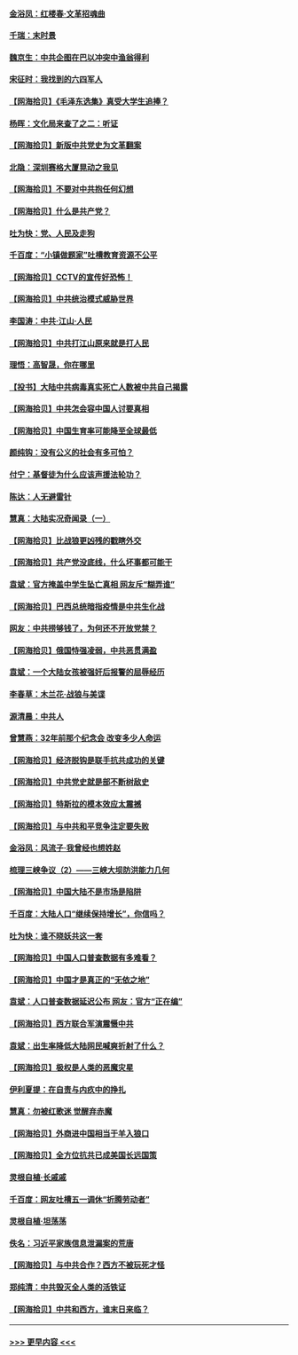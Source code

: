 #### [金浴凤：红楼春·文革招魂曲](../pages/nsc993/n12970354.md?t=05240851) 
#### [千瑞：末时景](../pages/nsc993/n12970337.md?t=05240851) 
#### [魏京生：中共企图在巴以冲突中渔翁得利](../pages/nsc993/n12970286.md?t=05240851) 
#### [宋征时：我找到的六四军人](../pages/nsc993/n12970213.md?t=05240851) 
#### [【网海拾贝】《毛泽东选集》真受大学生追捧？](../pages/nsc993/n12968779.md?t=05240851) 
#### [杨晖：文化局来查了之二：听证](../pages/nsc993/n12966528.md?t=05240851) 
#### [【网海拾贝】新版中共党史为文革翻案](../pages/nsc993/n12967526.md?t=05240851) 
#### [北隐：深圳赛格大厦晃动之我见](../pages/nsc993/n12967393.md?t=05240851) 
#### [【网海拾贝】不要对中共抱任何幻想](../pages/nsc993/n12965222.md?t=05240851) 
#### [【网海拾贝】什么是共产党？](../pages/nsc993/n12962781.md?t=05240851) 
#### [吐为快：党、人民及走狗](../pages/nsc993/n12962747.md?t=05240851) 
#### [千百度：“小镇做题家”吐槽教育资源不公平](../pages/nsc993/n12962705.md?t=05240851) 
#### [【网海拾贝】CCTV的宣传好恐怖！](../pages/nsc993/n12959984.md?t=05240851) 
#### [【网海拾贝】中共统治模式威胁世界](../pages/nsc993/n12957622.md?t=05240851) 
#### [李国涛：中共‧江山‧人民](../pages/nsc993/n12957502.md?t=05240851) 
#### [【网海拾贝】中共打江山原来就是打人民](../pages/nsc993/n12954345.md?t=05240851) 
#### [理悟：高智晟，你在哪里](../pages/nsc993/n12953115.md?t=05240851) 
#### [【投书】大陆中共病毒真实死亡人数被中共自己揭露](../pages/nsc993/n12953050.md?t=05240851) 
#### [【网海拾贝】中共怎会容中国人讨要真相](../pages/nsc993/n12952161.md?t=05240851) 
#### [【网海拾贝】中国生育率可能降至全球最低](../pages/nsc993/n12948793.md?t=05240851) 
#### [颜纯钩：没有公义的社会有多可怕？](../pages/nsc993/n12947626.md?t=05240851) 
#### [付宁：基督徒为什么应该声援法轮功？](../pages/nsc993/n12947233.md?t=05240851) 
#### [陈达：人无避雷针](../pages/nsc993/n12947098.md?t=05240851) 
#### [慧真：大陆实况奇闻录（一）](../pages/nsc993/n12945811.md?t=05240851) 
#### [【网海拾贝】比战狼更凶残的戳瞎外交](../pages/nsc993/n12945717.md?t=05240851) 
#### [【网海拾贝】共产党没底线，什么坏事都可能干](../pages/nsc993/n12942090.md?t=05240851) 
#### [袁斌：官方掩盖中学生坠亡真相 网友斥“糊弄谁”](../pages/nsc993/n12942029.md?t=05240851) 
#### [【网海拾贝】巴西总统暗指疫情是中共生化战](../pages/nsc993/n12938999.md?t=05240851) 
#### [网友：中共捞够钱了，为何还不开放党禁？](../pages/nsc993/n12938952.md?t=05240851) 
#### [【网海拾贝】俄国恃强凌弱，中共恶贯满盈](../pages/nsc993/n12936626.md?t=05240851) 
#### [袁斌：一个大陆女孩被强奸后报警的屈辱经历](../pages/nsc993/n12936547.md?t=05240851) 
#### [李春草：木兰花·战狼与美谍](../pages/nsc993/n12935995.md?t=05240851) 
#### [源清晨：中共人](../pages/nsc993/n12935589.md?t=05240851) 
#### [曾慧燕：32年前那个纪念会 改变多少人命运](../pages/nsc993/n12934233.md?t=05240851) 
#### [【网海拾贝】经济脱钩是联手抗共成功的关键](../pages/nsc993/n12934176.md?t=05240851) 
#### [【网海拾贝】中共党史就是部不断树敌史](../pages/nsc993/n12932844.md?t=05240851) 
#### [【网海拾贝】特斯拉的模本效应太震撼](../pages/nsc993/n12925626.md?t=05240851) 
#### [【网海拾贝】与中共和平竞争注定要失败](../pages/nsc993/n12923326.md?t=05240851) 
#### [金浴凤：风流子‧我曾经也想姓赵](../pages/nsc993/n12920911.md?t=05240851) 
#### [梳理三峡争议（2）——三峡大坝防洪能力几何](../pages/nsc993/n12920173.md?t=05240851) 
#### [【网海拾贝】中国大陆不是市场是陷阱](../pages/nsc993/n12920143.md?t=05240851) 
#### [千百度：大陆人口“继续保持增长”，你信吗？](../pages/nsc993/n12918946.md?t=05240851) 
#### [吐为快：谁不晓妖共这一套](../pages/nsc993/n12918941.md?t=05240851) 
#### [【网海拾贝】中国人口普查数据有多难看？](../pages/nsc993/n12917822.md?t=05240851) 
#### [【网海拾贝】中国才是真正的“无依之地”](../pages/nsc993/n12915845.md?t=05240851) 
#### [袁斌：人口普查数据延迟公布 网友：官方“正在编”](../pages/nsc993/n12915748.md?t=05240851) 
#### [【网海拾贝】西方联合军演震慑中共](../pages/nsc993/n12913466.md?t=05240851) 
#### [袁斌：出生率降低大陆网民喊爽折射了什么？](../pages/nsc993/n12913365.md?t=05240851) 
#### [【网海拾贝】极权是人类的恶魔灾星](../pages/nsc993/n12910697.md?t=05240851) 
#### [伊利夏提：在自责与内疚中的挣扎](../pages/nsc993/n12910493.md?t=05240851) 
#### [慧真：勿被红歌迷 觉醒弃赤魔](../pages/nsc993/n12910485.md?t=05240851) 
#### [【网海拾贝】外商进中国相当于羊入狼口](../pages/nsc993/n12908274.md?t=05240851) 
#### [【网海拾贝】全方位抗共已成美国长远国策](../pages/nsc993/n12906878.md?t=05240851) 
#### [灵根自植‧长戚戚](../pages/nsc993/n12905585.md?t=05240851) 
#### [千百度：网友吐槽五一调休“折腾劳动者”](../pages/nsc993/n12905934.md?t=05240851) 
#### [灵根自植‧坦荡荡](../pages/nsc993/n12905562.md?t=05240851) 
#### [佚名：习近平家族信息泄漏案的荒唐](../pages/nsc993/n12904705.md?t=05240851) 
#### [【网海拾贝】与中共合作？西方不被玩死才怪](../pages/nsc993/n12903873.md?t=05240851) 
#### [郑纯清：中共毁灭全人类的活铁证](../pages/nsc993/n12903785.md?t=05240851) 
#### [【网海拾贝】中共和西方，谁末日来临？](../pages/nsc993/n12903482.md?t=05240851) 

----
#### [ >>> 更早内容 <<< ](../indexes/nsc993-earlier.md)
